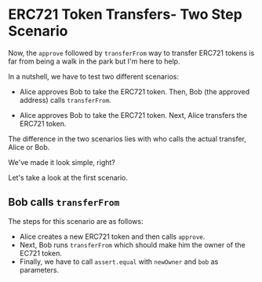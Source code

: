 # ERC721 Token Transfers- Two Step Scenario

Now, the `approve` followed by `transferFrom` way to transfer ERC721 tokens is far from being a walk in the park but I'm here to help.

In a nutshell, we have to test two different scenarios:

- Alice approves Bob to take the ERC721 token. Then, Bob (the approved address) calls `transferFrom`.

- Alice approves Bob to take the ERC721 token. Next, Alice transfers the ERC721 token.

The difference in the two scenarios lies with who calls the actual transfer, Alice or Bob.

We've made it look simple, right?

Let's take a look at the first scenario.

## Bob calls `transferFrom`

The steps for this scenario are as follows:

- Alice creates a new ERC721 token and then calls `approve`.
- Next, Bob runs `transferFrom` which should make him the owner of the EC721 token.
- Finally, we have to call `assert.equal` with `newOwner` and `bob` as parameters.
